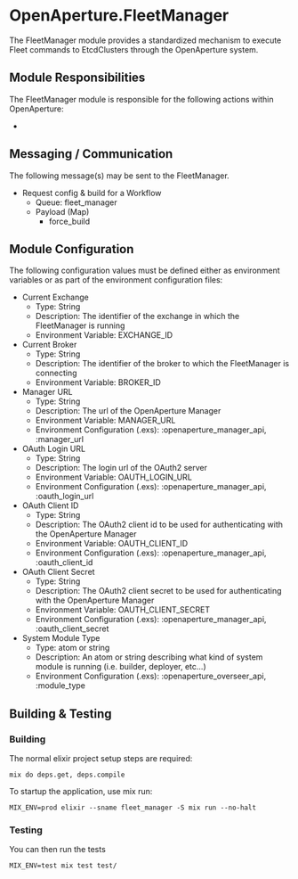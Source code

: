 # OpenAperture.FleetManager
 
The FleetManager module provides a standardized mechanism to execute Fleet commands to EtcdClusters through the OpenAperture system.

## Module Responsibilities

The FleetManager module is responsible for the following actions within OpenAperture:

* 

## Messaging / Communication

The following message(s) may be sent to the FleetManager. 

* Request config & build for a Workflow
	* Queue:  fleet_manager
	* Payload (Map)
		* force_build

## Module Configuration

The following configuration values must be defined either as environment variables or as part of the environment configuration files:

* Current Exchange
	* Type:  String
	* Description:  The identifier of the exchange in which the FleetManager is running
  * Environment Variable:  EXCHANGE_ID
* Current Broker
	* Type:  String
	* Description:  The identifier of the broker to which the FleetManager is connecting
  * Environment Variable:  BROKER_ID
* Manager URL
  * Type: String
  * Description: The url of the OpenAperture Manager
  * Environment Variable:  MANAGER_URL
  * Environment Configuration (.exs): :openaperture_manager_api, :manager_url
* OAuth Login URL
  * Type: String
  * Description: The login url of the OAuth2 server
  * Environment Variable:  OAUTH_LOGIN_URL
  * Environment Configuration (.exs): :openaperture_manager_api, :oauth_login_url
* OAuth Client ID
  * Type: String
  * Description: The OAuth2 client id to be used for authenticating with the OpenAperture Manager
  * Environment Variable:  OAUTH_CLIENT_ID
  * Environment Configuration (.exs): :openaperture_manager_api, :oauth_client_id
* OAuth Client Secret
  * Type: String
  * Description: The OAuth2 client secret to be used for authenticating with the OpenAperture Manager
  * Environment Variable:  OAUTH_CLIENT_SECRET
  * Environment Configuration (.exs): :openaperture_manager_api, :oauth_client_secret
* System Module Type
	* Type:  atom or string
	* Description:  An atom or string describing what kind of system module is running (i.e. builder, deployer, etc...)
  * Environment Configuration (.exs): :openaperture_overseer_api, :module_type

## Building & Testing

### Building

The normal elixir project setup steps are required:

```iex
mix do deps.get, deps.compile
```

To startup the application, use mix run:

```iex
MIX_ENV=prod elixir --sname fleet_manager -S mix run --no-halt
```

### Testing 

You can then run the tests

```iex
MIX_ENV=test mix test test/
```
